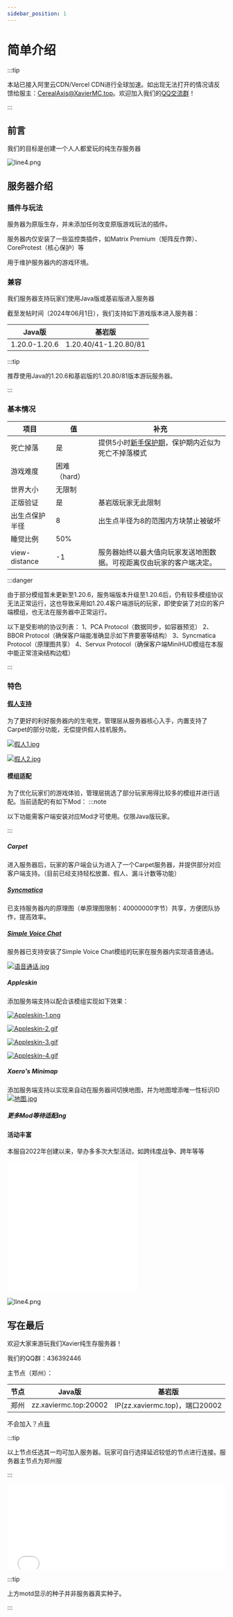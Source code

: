 ```yaml
---
sidebar_position: 1
---
```


# 简单介绍

:::tip

本站已接入阿里云CDN/Vercel CDN进行全球加速。如出现无法打开的情况请反馈给服主：CerealAxis@XavierMC.top。欢迎加入我们的[QQ交流群](https://qm.qq.com/q/BiCHWlypxu)！

:::

## 前言

我们的目标是创建一个人人都爱玩的纯生存服务器

![line4.png](https://klpbbs.com/static/image/hrline/line4.png)

## 服务器介绍

### 插件与玩法

服务器为原版生存，并未添加任何改变原版游戏玩法的插件。

服务器内仅安装了一些监控类插件，如Matrix Premium（矩阵反作弊）、CoreProtest（核心保护）等

用于维护服务器内的游戏环境。

### 兼容

我们服务器支持玩家们使用Java版或基岩版进入服务器

截至发帖时间（2024年06月1日），我们支持如下游戏版本进入服务器：

| Java版 | 基岩版 |
| --- | --- |
| 1.20.0-1.20.6 | 1.20.40/41-1.20.80/81 |

:::tip

推荐使用Java的1.20.6和基岩版的1.20.80/81版本游玩服务器。

:::

### 基本情况

| 项目 | 值 |补充|
| --- | --- |-|
| 死亡掉落 |是 |提供5小时[新手保护期](https://docs.xaviermc.top/Xavier/FAQ/freshmen)，保护期内近似为死亡不掉落模式|
|游戏难度|困难（hard）||
|世界大小|无限制||
|正版验证|是|基岩版玩家无此限制|
|出生点保护半径|8|出生点半径为8的范围内方块禁止被破坏|
|睡觉比例|50%||
|view-distance|-1|服务器始终以最大值向玩家发送地图数据。可视距离仅由玩家的客户端决定。|

:::danger

由于部分模组暂未更新至1.20.6，服务端版本升级至1.20.6后，仍有较多模组协议无法正常运行，这也导致采用如1.20.4客户端游玩的玩家，即使安装了对应的客户端模组，也无法在服务器中正常运行。

以下是受影响的协议列表：
1、PCA Protocol（数据同步，如容器预览）
2、BBOR Protocol（确保客户端能准确显示如下界要塞等结构）
3、Syncmatica Protocol（原理图共享）
4、Servux Protocol（确保客户端MiniHUD模组在本服中能正常渲染结构边框）

:::

### 特色

#### [假人支持](https://docs.xaviermc.top/Xavier/PluginTutorial/SurvivalRedstone/bot)

为了更好的利好服务器内的生电党，管理层从服务器核心入手，内置支持了Carpet的部分功能，无偿提供假人挂机服务。

[![假人1.jpg](https://img1.imgtp.com/2024/01/17/nilqqo4a.jpg)](https://img1.imgtp.com/2024/01/17/nilqqo4a.jpg)

[![假人2.jpg](https://img1.imgtp.com/2024/01/17/OX4BJYkp.jpg)](https://img1.imgtp.com/2024/01/17/OX4BJYkp.jpg)

#### 模组适配

为了优化玩家们的游戏体验，管理层挑选了部分玩家用得比较多的模组并进行适配。当前适配的有如下Mod：
:::note

以下功能需客户端安装对应Mod才可使用。仅限Java版玩家。

:::

##### Carpet

进入服务器后，玩家的客户端会认为进入了一个Carpet服务器，并提供部分对应客户端支持。（目前已经支持轻松放置、假人、漏斗计数等功能）

##### [Syncmatica](https://docs.xaviermc.top/Xavier/PluginTutorial/SurvivalRedstone/syncmatica)

已支持服务器内的原理图（单原理图限制：40000000字节）共享，方便团队协作，提高效率。

##### [Simple Voice Chat](https://docs.xaviermc.top/Xavier/PluginTutorial/SurvivalRedstone/voice)

服务器已支持安装了Simple Voice Chat模组的玩家在服务器内实现语音通话。

[![语音通话.jpg](https://img1.imgtp.com/2024/01/17/lXs2jIfL.jpg)](https://img1.imgtp.com/2024/01/17/lXs2jIfL.jpg)

##### Appleskin

添加服务端支持以配合该模组实现如下效果：

[![Appleskin-1.png](https://img1.imgtp.com/2024/01/17/EacOiLsc.png)](https://img1.imgtp.com/2024/01/17/EacOiLsc.png)

[![Appleskin-2.gif](https://img1.imgtp.com/2024/01/17/3V7oWPsg.gif)](https://img1.imgtp.com/2024/01/17/3V7oWPsg.gif)

[![Appleskin-3.gif](https://img1.imgtp.com/2024/01/17/JNBDekZA.gif)](https://img1.imgtp.com/2024/01/17/JNBDekZA.gif)

[![Appleskin-4.gif](https://img1.imgtp.com/2024/01/17/kkdD91Tu.gif)](https://img1.imgtp.com/2024/01/17/kkdD91Tu.gif)

##### Xaero's Minimap

添加服务端支持以实现来自动在服务器间切换地图，并为地图增添唯一性标识ID
[![地图.jpg](https://img1.imgtp.com/2024/01/17/C77aZunC.jpg)](https://img1.imgtp.com/2024/01/17/C77aZunC.jpg)

##### 更多Mod等待适配ing

#### 活动丰富

本服自2022年创建以来，举办多多次大型活动，如跨纬度战争、跨年等等

<iframe src="//player.bilibili.com/player.html?aid=308091169&bvid=BV1UA411R7Mp&cid=973633184&p=1" scrolling="no" border="0" frameborder="no" framespacing="0" allowfullscreen="true"> </iframe>

<br/>

<iframe src="//player.bilibili.com/player.html?aid=778143945&bvid=BV1Fy4y1d7mz&cid=975668830&p=1" scrolling="no" border="0" frameborder="no" framespacing="0" allowfullscreen="true"> </iframe>

![line4.png](https://klpbbs.com/static/image/hrline/line4.png)

## 写在最后

欢迎大家来游玩我们Xavier纯生存服务器！

我们的QQ群：436392446

主节点（郑州）：

|节点|Java版|基岩版|
|-|-|-|
|郑州|zz.xaviermc.top:20002|IP(zz.xaviermc.top)，端口20002|

不会加入？点[我](https://docs.xaviermc.top/Xavier/connection_problem)

:::tip

以上节点任选其一均可加入服务器。玩家可自行选择延迟较低的节点进行连接。服务器主节点为郑州服

:::

<iframe
  frameborder="no"
  border="0"
  marginwidth="0"
  marginheight="0"
  width="100%"
  height="195px"
  scrolling="no"
  src="//motdbe.blackbe.work/iframe.html?ip=zz.xaviermc.top&port=20002&dark=false&join_open=true"
></iframe>

:::tip

上方motd显示的种子并非服务器真实种子。

:::